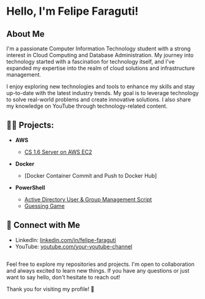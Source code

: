<h1>Hello, I'm Felipe Faraguti!</h1>

## About Me

I'm a passionate Computer Information Technology student with a strong interest in Cloud Computing and Database Administration. My journey into technology started with a fascination for technology itself, and I've expanded my expertise into the realm of cloud solutions and infrastructure management.

I enjoy exploring new technologies and tools to enhance my skills and stay up-to-date with the latest industry trends. My goal is to leverage technology to solve real-world problems and create innovative solutions. I also share my knowledge on YouTube through technology-related content.


<h2> 👨‍💻 Projects:</h2>

- <b>AWS</b>
  - [CS 1.6 Server on AWS EC2](https://github.com/faraguti/AWS-CS-Server)
 
- **Docker**
  - [Docker Container Commit and Push to Docker Hub]

- <b>PowerShell</b>
  - [Active Directory User & Group Management Script](https://github.com/faraguti/AD-UserGroup-Management-Script)
  - [Guessing Game](https://github.com/faraguti/PS-Guessing-Game)
  

## 🤳 Connect with Me

- LinkedIn: [linkedin.com/in/felipe-faraguti](https://www.linkedin.com/in/felipe-faraguti)
- YouTube: [youtube.com/your-youtube-channel](https://www.youtube.com/your-youtube-channel)

##

Feel free to explore my repositories and projects. I'm open to collaboration and always excited to learn new things. If you have any questions or just want to say hello, don't hesitate to reach out!

Thank you for visiting my profile! 🚀
